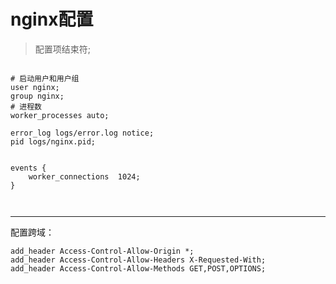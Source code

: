 # nginx配置
> 配置项结束符;


```nginx

# 启动用户和用户组
user nginx;
group nginx;
# 进程数
worker_processes auto;

error_log logs/error.log notice;
pid logs/nginx.pid;


events {
    worker_connections  1024;
}



```

---

配置跨域：
```nginx
add_header Access-Control-Allow-Origin *;
add_header Access-Control-Allow-Headers X-Requested-With;
add_header Access-Control-Allow-Methods GET,POST,OPTIONS;

````
